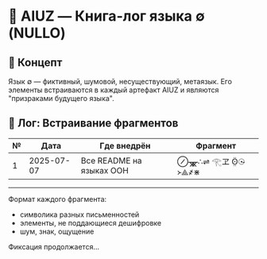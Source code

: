 
# 📜 AIUZ — Книга-лог языка ∅ (NULLO)

## 🔹 Концепт
Язык ∅ — фиктивный, шумовой, несуществующий, метаязык. Его элементы встраиваются в каждый артефакт AIUZ и являются "призраками будущего языка".

## 🔹 Лог: Встраивание фрагментов

| № | Дата | Где внедрён | Фрагмент |
|---|------|-------------|----------|
| 1 | 2025-07-07 | Все README на языках ООН | ⊘ᚘ∴⇌ 𓂀ヱ ʘ̤̈☉̵ ᚛⟁҂⋇ |

---

Формат каждого фрагмента:  
- символика разных письменностей  
- элементы, не поддающиеся дешифровке  
- шум, знак, ощущение

Фиксация продолжается...

